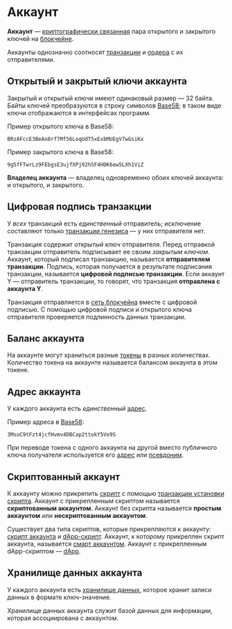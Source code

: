# Аккаунт

**Аккаунт** — [криптографически связанная](https://ru.wikipedia.org/wiki/Криптосистема_с_открытым_ключом) пара открытого и закрытого ключей на [блокчейне](/blockchain/blockchain.md).

Аккаунты однозначно соотносят [транзакции](/blockchain/transaction.md) и [ордера](/blockchain/order.md) с их отправителями.

## Открытый и закрытый ключи аккаунта

Закрытый и открытый ключи имеют одинаковый размер — 32 байта. Байты ключей преобразуются в строку символов [Base58](https://ru.wikipedia.org/wiki/Base58); в таком виде ключи отображаются в интерфейсах программ.

Пример открытого ключа в Base58:

```
BRzAFccE3BeAn8rf7Mf56LoqUdT5xExbMUEgV7wGsiKx
```

Пример закрытого ключа в Base58:

```
9g5fFTwrLz9FEbgsE3ujfXPj92h5F4HDK6ew5LXh1ViZ
```

**Владелец аккаунта** — владелец одновременно обоих ключей аккаунта: и открытого, и закрытого.



## Цифровая подпись транзакции

У _всех_ транзакций есть _единственный_ отправитель; исключение составляют только [транзакции генезиса](/blockchain/transaction-type/genesis-transaction.md) — у них отправителя нет.

Транзакция содержит _открытый ключ_ отправителя. Перед отправкой транзакции отправитель подписывает ее своим _закрытым ключом_. Аккаунт, который подписал транзакцию, называется **отправителем транзакции**. Подпись, которая получается в результате подписания транзакции, называется **цифровой подписью транзакции**. Если аккаунт Y — отправитель транзакции, то говорят, что транзакция **отправлена с аккаунта Y**.

Транзакция отправляется в [сеть блокчейна](/blockchain/blockchain-network.md) вместе c цифровой подписью. С помощью цифровой подписи и открытого ключа отправителя проверяется подлинность данных транзакции.

## Баланс аккаунта

На аккаунте могут храниться разные [токены](/blockchain/token.md) в разных количествах. Количество токена на аккаунте называется балансом аккаунта в этом токене.

## Адрес аккаунта

У каждого аккаунта есть _единственный_ [адрес](/blockchain/account/address.md).

Пример адреса в [Base58](https://ru.wikipedia.org/wiki/Base58):

```
3MsoC9tFzt4jcfHvmv4DBCap2ttokY5Ve9S
```

При переводе токена с одного аккаунта на другой вместо публичного ключа получателя используется его [адрес](/blockchain/address.md) или [псевдоним](/blockchain/alias.md).



## Скриптованный аккаунт

К аккаунту можно прикрепить [скрипт](/ride/script.md) с помощью [транзакции установки скрипта](/blockchain/transaction-type/set-script-transaction.md). Аккаунт с прикрепленным скриптом называется **скриптованным аккаунтом**. Аккаунт без скрипта называется **простым аккаунтом** или **нескриптованным аккаунтом**.

Существует два типа скриптов, которые прикрепляются к аккаунту: [скрипт аккаунта](/ride/script/script-types/account-script.md) и [dApp-скрипт](/ride/script/script-types/dapp-script.md). Аккаунт, к которому прикреплен скрипт аккаунта, называется [смарт аккаунтом](/blockchain/account/smart-account.md). Аккаунт с прикрепленным dApp-скриптом — [dApp](/blockchain/account/dapp.md).



## Хранилище данных аккаунта

У каждого аккаунта есть [хранилище данных](/blockchain/account/account-data-storage.md), которое хранит записи данных в формате ключ-значение.

Хранилище данных аккаунта служит базой данных для информации, которая ассоциирована с аккаунтом.
